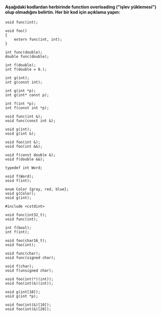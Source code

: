 #### Aşağıdaki kodlardan herbirinde function overloading ("işlev yüklemesi") olup olmadığını belirtin. Her bir kod için açıklama yapın:

```
void func(int);

void foo()
{
	extern func(int, int);
}
```

```
int func(double);
double func(double);
```

```
int f(double);
int f(double = 0.);
```


```
int g(int);
int g(const int);
```

```
int g(int *p);
int g(int* const p);
```

```
int f(int *p);
int f(const int *p);
```

```
void func(int &);
void func(const int &);
```

```
void g(int);
void g(int &);
```

```
void foo(int &);
void foo(int &&);
```

```
void f(const double &);
void f(double &&);
```

```
typedef int Word;

void f(Word);
void f(int);
```

```
enum Color {gray, red, blue};
void g(Color);
void g(int);
```

```
#include <cstdint>

void func(int32_t);
void func(int);
```

```
int f(bool);
int f(int);
```

```
void foo(char16_t);
void foo(int);
```

```
void func(char);
void func(signed char);
```

```
void f(char);
void f(unsigned char);
```

```
void foo(int(*)(int));
void foo(int(&)(int));
```

```
void g(int[10]);
void g(int *p);
```

```
void foo(int(&)[10]);
void foo(int(&)[20]);
```

